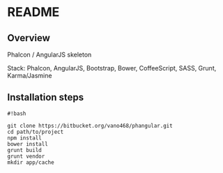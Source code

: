 # README #

## Overview ##
Phalcon / AngularJS skeleton

Stack: Phalcon, AngularJS, Bootstrap, Bower, CoffeeScript, SASS, Grunt, Karma/Jasmine

## Installation steps ##
```
#!bash

git clone https://bitbucket.org/vano468/phangular.git
cd path/to/project
npm install
bower install
grunt build
grunt vendor
mkdir app/cache
```